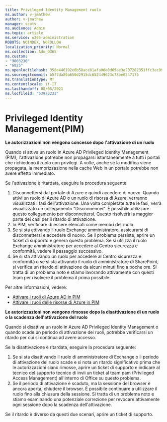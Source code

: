 ```yaml
---
title: Privileged Identity Management ruolo
ms.author: v-jmathew
author: v-jmathew
manager: scotv
ms.audience: Admin
ms.topic: article
ms.service: o365-administration
ROBOTS: NOINDEX, NOFOLLOW
localization_priority: Normal
ms.collection: Adm_O365
ms.custom:
- "9003230"
- "6825"
ms.openlocfilehash: 358e446192e6b58ace81afa06e0d65ae3a207282351ffc3ec9975a24779951fb
ms.sourcegitcommit: b5f7da89a650d2915dc652449623c78be6247175
ms.translationtype: MT
ms.contentlocale: it-IT
ms.lasthandoff: 08/05/2021
ms.locfileid: "53973233"
---
```

# <a name="privileged-identity-managementpim-role"></a>Privileged Identity Management(PIM)

**Le autorizzazioni non vengono concesse dopo l'attivazione di un ruolo**

Quando si attiva un ruolo in Azure AD Privileged Identity Management (PIM), l'attivazione potrebbe non propagarsi istantaneamente a tutti i portali che richiedono il ruolo con privilegi. A volte, anche se la modifica viene propagata, la memorizzazione nella cache Web in un portale potrebbe non avere effetto immediato.

Se l'attivazione è ritardata, eseguire la procedura seguente:

1. Disconnettersi dal portale di Azure e quindi accedere di nuovo. Quando attivi un ruolo di Azure AD o un ruolo di risorsa di Azure, verranno visualizzati i fasi dell'attivazione. Una volta completate tutte le fasi, verrà visualizzato un collegamento "Disconnennei". È possibile utilizzare questo collegamento per disconnettersi. Questo risolverà la maggior parte dei casi per il ritardo di attivazione.
2. In PIM, verificare di essere elencati come membri del ruolo.
3. Se si sta attivando il ruolo Exchange amministratore, assicurarsi di disconnettersi e accedere di nuovo. Se il problema persiste, aprire un ticket di supporto e genera questo problema. Se si utilizza il ruolo Exchange amministratore per accedere al Centro sicurezza e conformità, vedere il passaggio successivo.
4. Se si sta attivando un ruolo per accedere al Centro sicurezza e conformità o se si sta attivando il ruolo di amministratore di SharePoint, si verifica un ritardo di attivazione da alcuni minuti fino a poche ore. Si tratta di un problema noto e stiamo lavorando attivamente con questi team per risolvere il problema il prima possibile.

Per altre informazioni, vedere:

- [Attivare i ruoli di Azure AD in PIM](https://docs.microsoft.com/azure/active-directory/privileged-identity-management/pim-how-to-activate-role?WT.mc_id=Portal-Microsoft_Azure_Support "https://docs.microsoft.com/azure/active-directory/privileged-identity-management/pim-how-to-activate-role?wt.mc_id=portal-microsoft_azure_support")
- [Attivare i ruoli delle risorse di Azure in PIM](https://docs.microsoft.com/azure/active-directory/privileged-identity-management/pim-resource-roles-activate-your-roles?WT.mc_id=Portal-Microsoft_Azure_Support "https://docs.microsoft.com/azure/active-directory/privileged-identity-management/pim-resource-roles-activate-your-roles?wt.mc_id=portal-microsoft_azure_support")

**Le autorizzazioni non vengono rimosse dopo la disattivazione di un ruolo o la scadenza dell'attivazione del ruolo**

Quando si disattiva un ruolo in Azure AD Privileged Identity Management o quando scade un periodo di attivazione dei ruoli, potrebbe verificarsi un ritardo per cui si continua ad avere accesso.

Se la disattivazione è ritardata, eseguire la procedura seguente:

1. Se si sta disattivando il ruolo di amministratore di Exchange o il periodo di attivazione del ruolo scade e si nota un ritardo significativo prima che le autorizzazioni siano rimosse, aprire un ticket di supporto e indicare al tecnico del supporto tecnico di invii un ticket al team pam (Privileged Access Management) all'interno di Office su questo problema.
2. Se il periodo di attivazione è scaduto, ma la sessione del browser è ancora aperta, chiudere il browser. È possibile continuare a utilizzare il ruolo fino alla chiusura della sessione. Si tratta di un problema noto e stiamo esaminando una potenziale correzione per revocare attivamente ogni sessione dopo la scadenza dell'attivazione.

Se il ritardo è diverso da questi due scenari, aprire un ticket di supporto.
